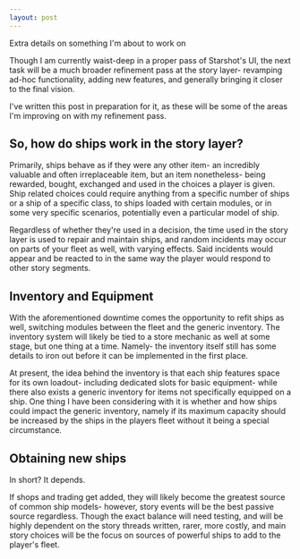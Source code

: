 ```yaml
---
layout: post
---
```

Extra details on something I'm about to work on

Though I am currently waist-deep in a proper pass of <ss>Starshot</ss>'s UI, the next task will be a much broader refinement pass at the story layer- revamping ad-hoc functionality, adding new features, and generally bringing it closer to the final vision.

I've written this post in preparation for it, as these will be some of the areas I'm improving on with my refinement pass.

<h2>So, how do ships work in the story layer?</h2>
Primarily, ships behave as if they were any other item- an incredibly valuable and often irreplaceable item, but an item nonetheless- being rewarded, bought, exchanged and used in the choices a player is given. Ship related choices could require anything from a specific number of ships or a ship of a specific class, to ships loaded with certain modules, or in some very specific scenarios, potentially even a particular model of ship.

Regardless of whether they're used in a decision, the time used in the story layer is used to repair and maintain ships, and random incidents may occur on parts of your fleet as well, with varying effects. Said incidents would appear and be reacted to in the same way the player would respond to other story segments.

<h2>Inventory and Equipment</h2>
With the aforementioned downtime comes the opportunity to refit ships as well, switching modules between the fleet and the generic inventory. The inventory system will likely be tied to a store mechanic as well at some stage, but one thing at a time. Namely- the inventory itself still has some details to iron out before it can be implemented in the first place.

At present, the idea behind the inventory is that each ship features space for its own loadout- including dedicated slots for basic equipment- while there also exists a generic inventory for items not specifically equipped on a ship. One thing I have been considering with it is whether and how ships could impact the generic inventory, namely if its maximum capacity should be increased by the ships in the players fleet without it being a special circumstance.

<h2>Obtaining new ships</h2>
In short? It depends.

If shops and trading get added, they will likely become the greatest source of common ship models- however, story events will be the best passive source regardless. Though the exact balance will need testing, and will be highly dependent on the story threads written, rarer, more costly, and main story choices will be the focus on sources of powerful ships to add to the player's fleet.
